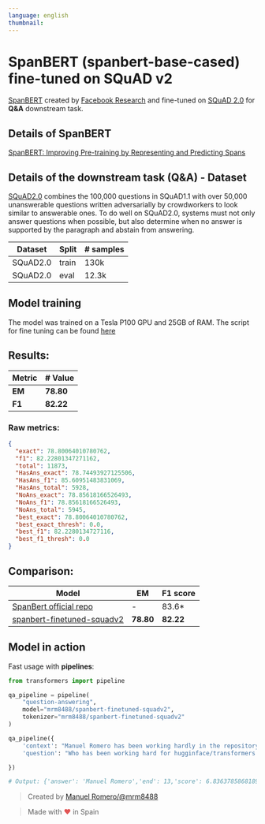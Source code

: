 ```yaml
---
language: english
thumbnail:
---
```


# SpanBERT (spanbert-base-cased) fine-tuned on SQuAD v2

[SpanBERT](https://github.com/facebookresearch/SpanBERT) created by [Facebook Research](https://github.com/facebookresearch) and fine-tuned on [SQuAD 2.0](https://rajpurkar.github.io/SQuAD-explorer/) for **Q&A** downstream task.

## Details of SpanBERT

[SpanBERT: Improving Pre-training by Representing and Predicting Spans](https://arxiv.org/abs/1907.10529)

## Details of the downstream task (Q&A) - Dataset

[SQuAD2.0](https://rajpurkar.github.io/SQuAD-explorer/) combines the 100,000 questions in SQuAD1.1 with over 50,000 unanswerable questions written adversarially by crowdworkers to look similar to answerable ones. To do well on SQuAD2.0, systems must not only answer questions when possible, but also determine when no answer is supported by the paragraph and abstain from answering.

| Dataset  | Split | # samples |
| -------- | ----- | --------- |
| SQuAD2.0 | train | 130k      |
| SQuAD2.0 | eval  | 12.3k     |

## Model training

The model was trained on a Tesla P100 GPU and 25GB of RAM.
The script for fine tuning can be found [here](https://github.com/huggingface/transformers/blob/master/examples/question-answering/run_squad.py)

## Results:

| Metric | # Value   |
| ------ | --------- |
| **EM** | **78.80** |
| **F1** | **82.22** |

### Raw metrics:

```json
{
  "exact": 78.80064010780762,
  "f1": 82.22801347271162,
  "total": 11873,
  "HasAns_exact": 78.74493927125506,
  "HasAns_f1": 85.60951483831069,
  "HasAns_total": 5928,
  "NoAns_exact": 78.85618166526493,
  "NoAns_f1": 78.85618166526493,
  "NoAns_total": 5945,
  "best_exact": 78.80064010780762,
  "best_exact_thresh": 0.0,
  "best_f1": 82.2280134727116,
  "best_f1_thresh": 0.0
}
```

## Comparison:

| Model                                                                                     | EM        | F1 score  |
| ----------------------------------------------------------------------------------------- | --------- | --------- |
| [SpanBert official repo](https://github.com/facebookresearch/SpanBERT#pre-trained-models) | -         | 83.6\*    |
| [spanbert-finetuned-squadv2](https://huggingface.co/mrm8488/spanbert-finetuned-squadv2)   | **78.80** | **82.22** |

## Model in action

Fast usage with **pipelines**:

```python
from transformers import pipeline

qa_pipeline = pipeline(
    "question-answering",
    model="mrm8488/spanbert-finetuned-squadv2",
    tokenizer="mrm8488/spanbert-finetuned-squadv2"
)

qa_pipeline({
    'context': "Manuel Romero has been working hardly in the repository hugginface/transformers lately",
    'question': "Who has been working hard for hugginface/transformers lately?"

})

# Output: {'answer': 'Manuel Romero','end': 13,'score': 6.836378586818937e-09, 'start': 0}
```

> Created by [Manuel Romero/@mrm8488](https://twitter.com/mrm8488)

> Made with <span style="color: #e25555;">&hearts;</span> in Spain
